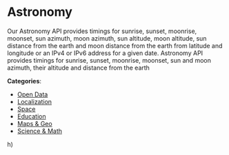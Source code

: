 # Astronomy


Our Astronomy API provides timings for sunrise, sunset, moonrise, moonset, sun azimuth, moon azimuth, sun altitude, moon altitude, sun distance from the earth and moon distance from the earth from latitude and longitude or an IPv4 or IPv6 address for a given date.  Astronomy API provides timings for sunrise, sunset, moonrise, moonset, sun and moon azimuth, their altitude and distance from the earth



**Categories**:
- [Open Data](https://github.com/apis-list/apis-list#open-data)
- [Localization](https://github.com/apis-list/apis-list#localization)
- [Space](https://github.com/apis-list/apis-list#space)
- [Education](https://github.com/apis-list/apis-list#education)
- [Maps & Geo](https://github.com/apis-list/apis-list#maps-and-geo)
- [Science & Math](https://github.com/apis-list/apis-list#science-and-math)



h)



